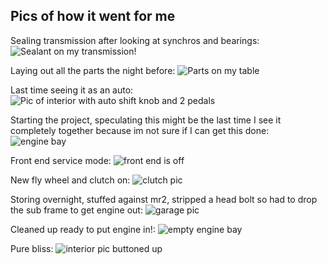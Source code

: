 ## Pics of how it went for me

Sealing transmission after looking at synchros and bearings:
![Sealant on my transmission!](https://imgur.com/6fUtZ1L)

Laying out all the parts the night before:
![Parts on my table](https://imgur.com/ncnbIFn)

Last time seeing it as an auto:
![Pic of interior with auto shift knob and 2 pedals](https://imgur.com/zp8eiZQ)

Starting the project, speculating this might be the last time I see it completely together because im not sure if I can get this done:
![engine bay](https://imgur.com/tT1DtNR)

Front end service mode:
![front end is off](https://imgur.com/8TTfUcF)

New fly wheel and clutch on:
![clutch pic](https://imgur.com/Rv8SPJi)

Storing overnight, stuffed against mr2, stripped a head bolt so had to drop the sub frame to get engine out:
![garage pic](https://imgur.com/sRtvIzC)

Cleaned up ready to put engine in!:
![empty engine bay](https://imgur.com/iisJZM0)

Pure bliss:
![interior pic buttoned up](https://imgur.com/xhkhitx)
